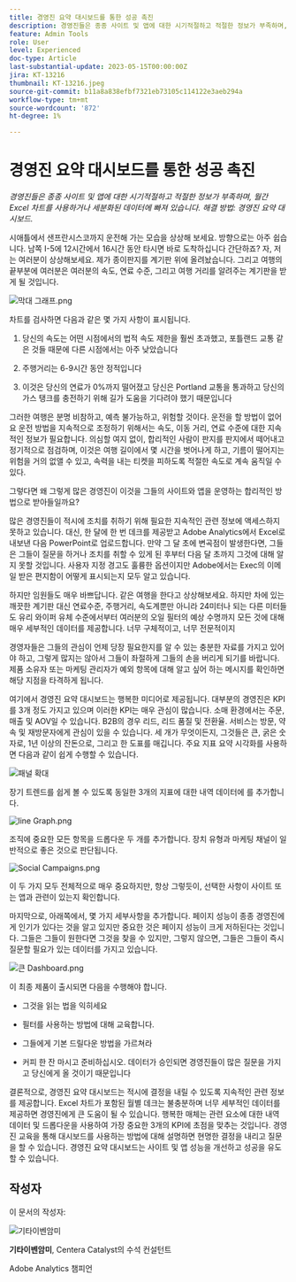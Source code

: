 ```yaml
---
title: 경영진 요약 대시보드를 통한 성공 촉진
description: 경영진들은 종종 사이트 및 앱에 대한 시기적절하고 적절한 정보가 부족하며, 월간 Excel 차트를 사용하거나 세분화된 데이터에 빠져 있습니다. 솔루션 - 요약 대시보드.
feature: Admin Tools
role: User
level: Experienced
doc-type: Article
last-substantial-update: 2023-05-15T00:00:00Z
jira: KT-13216
thumbnail: KT-13216.jpeg
source-git-commit: b11a8a838efbf7321eb73105c114122e3aeb294a
workflow-type: tm+mt
source-wordcount: '872'
ht-degree: 1%

---
```



# 경영진 요약 대시보드를 통한 성공 촉진

_경영진들은 종종 사이트 및 앱에 대한 시기적절하고 적절한 정보가 부족하며, 월간 Excel 차트를 사용하거나 세분화된 데이터에 빠져 있습니다. 해결 방법: 경영진 요약 대시보드._

시애틀에서 샌프란시스코까지 운전해 가는 모습을 상상해 보세요. 방향으로는 아주 쉽습니다. 남쪽 I-5에 12시간에서 16시간 동안 타시면 바로 도착하십니다 간단하죠? 자, 저는 여러분이 상상해보세요. 제가 종이판지를 계기판 위에 올려놨습니다. 그리고 여행의 끝부분에 여러분은 여러분의 속도, 연료 수준, 그리고 여행 거리를 알려주는 계기판을 받게 될 것입니다.

![막대 그래프.png](assets/bar-graph.png)

차트를 검사하면 다음과 같은 몇 가지 사항이 표시됩니다.

1. 당신의 속도는 어떤 시점에서의 법적 속도 제한을 훨씬 초과했고, 포틀랜드 교통 같은 것들 때문에 다른 시점에서는 아주 낮았습니다

1. 주행거리는 6-9시간 동안 정적입니다

1. 이것은 당신의 연료가 0%까지 떨어졌고 당신은 Portland 교통을 통과하고 당신의 가스 탱크를 충전하기 위해 길가 도움을 기다려야 했기 때문입니다

그러한 여행은 분명 비참하고, 예측 불가능하고, 위험할 것이다.
운전을 할 방법이 없어요 운전 방법을 지속적으로 조정하기 위해서는 속도, 이동 거리, 연료 수준에 대한 지속적인 정보가 필요합니다. 의심할 여지 없이, 합리적인 사람이 판지를 판지에서 떼어내고 정기적으로 점검하며, 이것은 여행 길이에서 몇 시간을 벗어나게 하고, 기름이 떨어지는 위험을 거의 없앨 수 있고, 속력을 내는 티켓을 피하도록 적절한 속도로 계속 움직일 수 있다.

그렇다면 왜 그렇게 많은 경영진이 이것을 그들의 사이트와 앱을 운영하는 합리적인 방법으로 받아들일까요?

많은 경영진들이 적시에 조치를 취하기 위해 필요한 지속적인 관련 정보에 액세스하지 못하고 있습니다. 대신, 한 달에 한 번 데크를 제공받고 Adobe Analytics에서 Excel로 내보낸 다음 PowerPoint로 업로드합니다. 만약 그 달 초에 변곡점이 발생한다면, 그들은 그들이 질문을 하거나 조치를 취할 수 있게 된 후부터 다음 달 초까지 그것에 대해 알지 못할 것입니다.
사용자 지정 경고도 훌륭한 옵션이지만 Adobe에서는 Exec의 이메일 받은 편지함이 어떻게 표시되는지 모두 알고 있습니다.

하지만 임원들도 매우 바쁘답니다. 같은 여행을 한다고 상상해보세요. 하지만 차에 있는 깨끗한 계기판 대신 연료수준, 주행거리, 속도계뿐만 아니라 24미터나 되는 다른 미터들도 유리 와이퍼 유체 수준에서부터 여러분의 오일 필터의 예상 수명까지 모든 것에 대해 매우 세부적인 데이터를 제공합니다.
너무 구체적이고, 너무 전문적이지

경영자들은 그들의 관심이 언제 당장 필요한지를 알 수 있는 충분한 자료를 가지고 있어야 하고, 그렇게 많지는 않아서 그들이 좌절하게 그들의 손을 버리게 되기를 바랍니다. 제품 소유자 또는 마케팅 관리자가 예외 항목에 대해 알고 싶어 하는 메시지를 확인하면 해당 지점을 타격하게 됩니다.

여기에서 경영진 요약 대시보드는 행복한 미디어로 제공됩니다. 대부분의 경영진은 KPI를 3개 정도 가지고 있으며 이러한 KPI는 매우 관심이 많습니다. 소매 환경에서는 주문, 매출 및 AOV일 수 있습니다. B2B의 경우 리드, 리드 품질 및 전환율. 서비스는 방문, 약속 및 재방문자에게 관심이 있을 수 있습니다. 세 개가 무엇이든지, 그것들은 큰, 굵은 숫자로, 1년 이상의 잔돈으로, 그리고 한 도표를 매깁니다. 주요 지표 요약 시각화를 사용하면 다음과 같이 쉽게 수행할 수 있습니다.

![패널 확대](assets/zoom-in-panel.png)

장기 트렌드를 쉽게 볼 수 있도록 동일한 3개의 지표에 대한 내역 데이터에 를 추가합니다.

![line Graph.png](assets/line-graph.png)

조직에 중요한 모든 항목을 드롭다운 두 개를 추가합니다. 장치 유형과 마케팅 채널이 일반적으로 좋은 것으로 판단됩니다.

![Social Campaigns.png](assets/social-campaigns.png)

이 두 가지 모두 전체적으로 매우 중요하지만, 항상 그렇듯이, 선택한 사항이 사이트 또는 앱과 관련이 있는지 확인합니다.

마지막으로, 아래쪽에서, 몇 가지 세부사항을 추가합니다. 페이지 성능이 종종 경영진에게 인기가 있다는 것을 알고 있지만 중요한 것은 페이지 성능이 크게 저하된다는 것입니다.
그들은 그들이 원한다면 그것을 찾을 수 있지만, 그렇지 않으면, 그들은 그들이 즉시 질문할 필요가 있는 데이터를 가지고 있습니다.

![큰 Dashboard.png](assets/large-dashboard.png)

이 최종 제품이 출시되면 다음을 수행해야 합니다.

- 그것을 읽는 법을 익히세요

- 필터를 사용하는 방법에 대해 교육합니다.

- 그들에게 기본 드릴다운 방법을 가르쳐라

- 커피 한 잔 마시고 준비하십시오. 데이터가 승인되면 경영진들이 많은 질문을 가지고 당신에게 올 것이기 때문입니다

결론적으로, 경영진 요약 대시보드는 적시에 결정을 내릴 수 있도록 지속적인 관련 정보를 제공합니다. Excel 차트가 포함된 월별 데크는 불충분하며 너무 세부적인 데이터를 제공하면 경영진에게 큰 도움이 될 수 있습니다. 행복한 매체는 관련 요소에 대한 내역 데이터 및 드롭다운을 사용하여 가장 중요한 3개의 KPI에 초점을 맞추는 것입니다. 경영진 교육을 통해 대시보드를 사용하는 방법에 대해 설명하면 현명한 결정을 내리고 질문을 할 수 있습니다. 경영진 요약 대시보드는 사이트 및 앱 성능을 개선하고 성공을 유도할 수 있습니다.

## 작성자

이 문서의 작성자:

![기타이벤암미](assets/gitai-ben-ammi.png)

**기타이벤암미**, Centera Catalyst의 수석 컨설턴트

Adobe Analytics 챔피언
